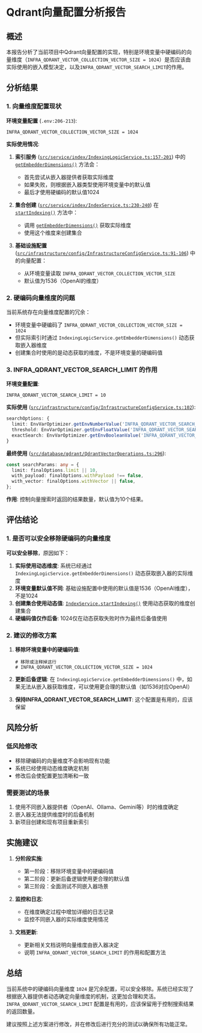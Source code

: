 # Qdrant向量配置分析报告

## 概述

本报告分析了当前项目中Qdrant向量配置的实现，特别是环境变量中硬编码的向量维度（`INFRA_QDRANT_VECTOR_COLLECTION_VECTOR_SIZE = 1024`）是否应该由实际使用的嵌入模型决定，以及`INFRA_QDRANT_VECTOR_SEARCH_LIMIT`的作用。

## 分析结果

### 1. 向量维度配置现状

**环境变量配置** (`.env:206-213`):
```env
INFRA_QDRANT_VECTOR_COLLECTION_VECTOR_SIZE = 1024
```

**实际使用情况**:

1. **索引服务** ([`src/service/index/IndexingLogicService.ts:157-201`](src/service/index/IndexingLogicService.ts:157-201)) 中的 [`getEmbedderDimensions()`](src/service/index/IndexingLogicService.ts:157) 方法会：
   - 首先尝试从嵌入器提供者获取实际维度
   - 如果失败，则根据嵌入器类型使用环境变量中的默认值
   - 最后才使用硬编码的默认值1024

2. **集合创建** ([`src/service/index/IndexService.ts:230-240`](src/service/index/IndexService.ts:230-240)) 在 [`startIndexing()`](src/service/index/IndexService.ts:209) 方法中：
   - 调用 [`getEmbedderDimensions()`](src/service/index/IndexingLogicService.ts:157) 获取实际维度
   - 使用这个维度来创建集合

3. **基础设施配置** ([`src/infrastructure/config/InfrastructureConfigService.ts:91-106`](src/infrastructure/config/InfrastructureConfigService.ts:91-106)) 中的向量配置：
   - 从环境变量读取 `INFRA_QDRANT_VECTOR_COLLECTION_VECTOR_SIZE`
   - 默认值为1536（OpenAI的维度）

### 2. 硬编码向量维度的问题

当前系统存在向量维度配置的冗余：

- 环境变量中硬编码了 `INFRA_QDRANT_VECTOR_COLLECTION_VECTOR_SIZE = 1024`
- 但实际索引时通过 `IndexingLogicService.getEmbedderDimensions()` 动态获取嵌入器维度
- 创建集合时使用的是动态获取的维度，不是环境变量的硬编码值

### 3. INFRA_QDRANT_VECTOR_SEARCH_LIMIT 的作用

**环境变量配置**:
```env
INFRA_QDRANT_VECTOR_SEARCH_LIMIT = 10
```

**实际使用** ([`src/infrastructure/config/InfrastructureConfigService.ts:102`](src/infrastructure/config/InfrastructureConfigService.ts:102)):
```typescript
searchOptions: {
  limit: EnvVarOptimizer.getEnvNumberValue('INFRA_QDRANT_VECTOR_SEARCH_LIMIT', 10),
  threshold: EnvVarOptimizer.getEnvFloatValue('INFRA_QDRANT_VECTOR_SEARCH_THRESHOLD', 0.5),
  exactSearch: EnvVarOptimizer.getEnvBooleanValue('INFRA_QDRANT_VECTOR_SEARCH_EXACT_SEARCH', false)
}
```

**最终使用** ([`src/database/qdrant/QdrantVectorOperations.ts:296`](src/database/qdrant/QdrantVectorOperations.ts:296)):
```typescript
const searchParams: any = {
  limit: finalOptions.limit || 10,
  with_payload: finalOptions.withPayload !== false,
  with_vector: finalOptions.withVector || false,
};
```

**作用**: 控制向量搜索时返回的结果数量，默认值为10个结果。

## 评估结论

### 1. 是否可以安全移除硬编码的向量维度

**可以安全移除**，原因如下：

1. **实际使用动态维度**: 系统已经通过 `IndexingLogicService.getEmbedderDimensions()` 动态获取嵌入器的实际维度
2. **环境变量默认值不同**: 基础设施配置中使用的默认值是1536（OpenAI维度），不是1024
3. **创建集合使用动态值**: [`IndexService.startIndexing()`](src/service/index/IndexService.ts:230-240) 使用动态获取的维度创建集合
4. **硬编码值仅作后备**: 1024仅在动态获取失败时作为最终后备值使用

### 2. 建议的修改方案

1. **移除环境变量中的硬编码值**:
   ```env
   # 移除或注释掉这行
   # INFRA_QDRANT_VECTOR_COLLECTION_VECTOR_SIZE = 1024
   ```

2. **更新后备逻辑**: 在 `IndexingLogicService.getEmbedderDimensions()` 中，如果无法从嵌入器获取维度，可以使用更合理的默认值（如1536对应OpenAI）

3. **保持INFRA_QDRANT_VECTOR_SEARCH_LIMIT**: 这个配置是有用的，应该保留

## 风险分析

### 低风险修改
- 移除硬编码的向量维度不会影响现有功能
- 系统已经使用动态维度确定机制
- 修改后会使配置更加清晰和一致

### 需要测试的场景
1. 使用不同嵌入器提供者（OpenAI、Ollama、Gemini等）时的维度确定
2. 嵌入器无法提供维度时的后备机制
3. 新项目创建和现有项目重新索引

## 实施建议

1. **分阶段实施**:
   - 第一阶段：移除环境变量中的硬编码值
   - 第二阶段：更新后备逻辑使用更合理的默认值
   - 第三阶段：全面测试不同嵌入器场景

2. **监控和日志**:
   - 在维度确定过程中增加详细的日志记录
   - 监控不同嵌入器的实际维度使用情况

3. **文档更新**:
   - 更新相关文档说明向量维度由嵌入器决定
   - 说明 `INFRA_QDRANT_VECTOR_SEARCH_LIMIT` 的作用和配置方法

## 总结

当前系统中的硬编码向量维度 `1024` 是冗余配置，可以安全移除。系统已经实现了根据嵌入器提供者动态确定向量维度的机制，这更加合理和灵活。`INFRA_QDRANT_VECTOR_SEARCH_LIMIT` 配置是有用的，应该保留用于控制搜索结果的返回数量。

建议按照上述方案进行修改，并在修改后进行充分的测试以确保所有功能正常。